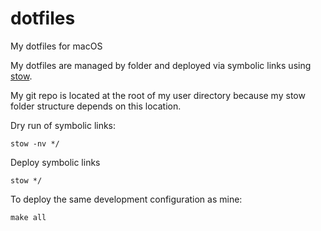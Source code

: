 # dotfiles
My dotfiles for macOS

My dotfiles are managed by folder and deployed via symbolic links using [stow](https://www.gnu.org/software/stow/manual/stow.html).

My git repo is located at the root of my user directory because my stow folder structure depends on this location.

Dry run of symbolic links:

````fish
stow -nv */
````

Deploy symbolic links
````fish
stow */
````

To deploy the same development configuration as mine:

````fish
make all
````
